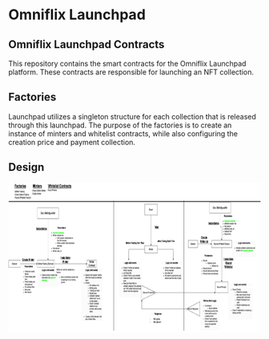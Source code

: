 # Omniflix Launchpad 

## Omniflix Launchpad Contracts

This repository contains the smart contracts for the Omniflix Launchpad platform. These contracts are responsible for launching an NFT collection.

## Factories

Launchpad utilizes a singleton structure for each collection that is released through this launchpad. The purpose of the factories is to create an instance of minters and whitelist contracts, while also configuring the creation price and payment collection.

## Design
<img src="launchpad-design.png" align="center" height="300" width="1000"/>


